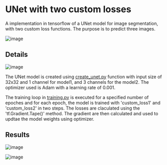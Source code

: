 # UNet with two custom losses
A implementation in tensorflow of a UNet model for image segmentation, with two custom loss functions. The purpose is to predict three images.

![image](https://user-images.githubusercontent.com/98736513/231716852-0fee01a3-f59a-461f-bcaf-86fd34c87a6c.png)


## Details

![image](https://user-images.githubusercontent.com/98736513/231711822-897bd4e9-d19f-4a78-9ac3-abf1b03c5dcc.png)

The UNet model is created using [create_unet.py](/UNet-with-two-custom-losses/create_unet.py) function with input size of 32x32 and 1 channel for model1, and 3 channels for the model2. The optimizer used is Adam with a learning rate of 0.001.

The training loop in [training.py](/UNet-with-two-custom-losses/training.py) is executed for a specified number of epoches and for each epoch, the model is trained with 'custom_loss1' and 'custom_loss2' in two steps. The losses are claculated using the 'tf.Gradient.Tape()' method. The gradient are then calculated and used to updtae the model weights using optimizer.

## Results 
![image](https://user-images.githubusercontent.com/98736513/231716006-9ffba13b-45de-4da2-9acb-7cada2889f05.png)


![image](https://user-images.githubusercontent.com/98736513/231715755-3377c3cb-7d9f-4e92-a32c-ce4e1125c92c.png)
